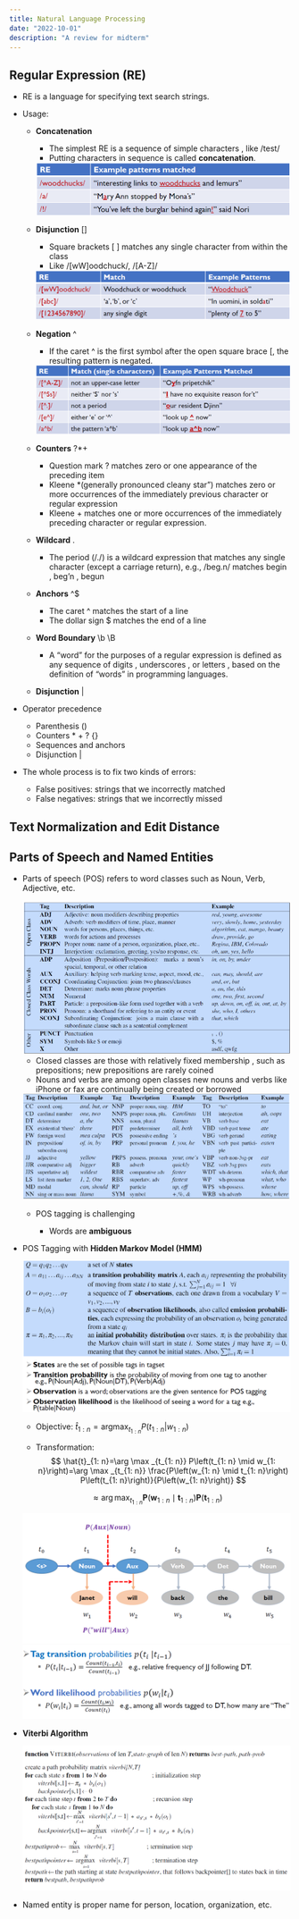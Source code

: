 ```yaml
---
title: Natural Language Processing
date: "2022-10-01"
description: "A review for midterm"
---
```


## Regular Expression (RE)

- RE is a language for specifying text search strings.

- Usage:

  - **Concatenation**

    - The simplest RE is a sequence of simple characters , like /test/
    - Putting characters in sequence is called **concatenation**.

    <img src="img/1-1.PNG" style="zoom:60%;" />

  - **Disjunction** []

    - Square brackets [ ] matches any single character from within the class
    - Like /[wW]oodchuck/,  /[A-Z]/

    <img src="img/1-2.PNG" style="zoom:60%;" />

  - **Negation** ^

    - If the caret ^ is the first symbol after the open square brace [, the resulting
      pattern is negated.

    <img src="img/1-3.PNG" style="zoom:60%;" />

  - **Counters** ?*+
    - Question mark ? matches zero or one appearance of the preceding item
    - Kleene *(generally pronounced cleany star”) matches zero or more occurrences of the immediately previous character or regular expression
    - Kleene + matches one or more occurrences of the immediately preceding character or regular expression.

  - **Wildcard** .
    - The period (/./) is a wildcard expression that matches any single character (except a carriage return), e.g., /beg.n/ matches begin , beg’n , begun
  - **Anchors** ^$
    - The caret ^ matches the start of a line
    - The dollar sign $ matches the end of a line
  - **Word Boundary** \b \B
    - A “word” for the purposes of a regular expression is defined as any sequence of digits , underscores , or letters , based on the definition of “words” in programming languages.
  - **Disjunction** |

- Operator precedence

  - Parenthesis ()
  - Counters * + ? {}
  - Sequences and anchors
  - Disjunction |

- The whole process is to fix two kinds of errors:

  - False positives: strings that we incorrectly matched
  - False negatives: strings that we incorrectly missed

## Text Normalization and Edit Distance

## Parts of Speech and Named Entities

- Parts of speech (POS) refers to word classes such as Noun, Verb, Adjective, etc.

  <img src="img/4-1.PNG" style="zoom:60%;" />

  - Closed classes are those with relatively fixed membership , such as prepositions; new prepositions are rarely coined
  - Nouns and verbs are among open classes new nouns and verbs like iPhone or fax are continually being created or borrowed
  <img src="img/4-2.PNG" style="zoom:60%;" />


  - POS tagging is challenging

    - Words are **ambiguous**

- POS Tagging with **Hidden Markov Model (HMM)**

  <img src="img/4-3.PNG" style="zoom:60%;" />

  - Objective:  $\hat{t}_{1:n} = \mathrm{argmax}_{t_{1:n}}P(t_{1:n}|w_{1:n})$

  - Transformation: 
    $$
    \hat{t}_{1: n}=\arg \max _{t_{1: n}} P\left(t_{1: n} \mid w_{1: n}\right)=\arg \max _{t_{1: n}} \frac{P\left(w_{1: n} \mid t_{1: n}\right) P\left(t_{1: n}\right)}{P\left(w_{1: n}\right)}
    $$

  $$
  \approx \arg \max _{t_{1: n}} \boldsymbol{P}\left(\boldsymbol{w}_{1: n} \mid \boldsymbol{t}_{1: n}\right) \boldsymbol{P}\left(\boldsymbol{t}_{1: n}\right)
  $$

  <img src="img/4-4.PNG" style="zoom:60%;" />

  <img src="img/4-5.PNG" style="zoom:60%;" />

- **Viterbi Algorithm**

  <img src="img/4-6.PNG" style="zoom:60%;" />


- Named entity is proper name for person, location, organization, etc.